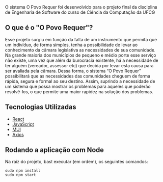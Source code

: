 O sistema O Povo Requer foi desenvolvido para o projeto final da disciplina de Engenharia de Software do curso de Ciência da Computação da UFCG

## O que é o "O Povo Requer"?

Esse projeto surgiu em função da falta de um instrumento que permita que um indivíduo, de forma simples, tenha a possibilidade de levar ao conhecimento da câmara legislativa as necessidades de sua comunidade.  Na grande maioria dos municípios de pequeno e médio porte esse serviço não existe, uma vez que além da burocracia existente, há a necessidade de ter alguém (vereador, assessor etc) que decida por levar esta causa para ser avaliada pela câmara. Dessa forma, o sistema “O Povo Requer” possibilitará que as necessidades das comunidades cheguem de forma rápida, segura e formal ao seu destino. Assim, suprindo a necessidade de um sistema que possa mostrar os problemas para aqueles que poderão resolvê-los, o que permite uma maior rapidez na solução dos problemas.

## Tecnologias Utilizadas

- [React](https://pt-br.reactjs.org/)
- [JavaScript](https://developer.mozilla.org/pt-BR/docs/Web/JavaScript) 
- [MUI](https://mui.com/pt/)
- [Axios](https://axios-http.com/docs/intro)


## Rodando a aplicação com Node

<p>Na raiz do projeto, bast executar (em ordem), os seguintes comandos:</p>
<code>sudo npm install</code><br>
<code>sudo npm start</code>
